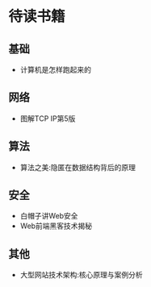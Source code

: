 # 待读书籍
## 基础
* 计算机是怎样跑起来的

## 网络
* 图解TCP IP第5版

## 算法
* 算法之美:隐匿在数据结构背后的原理

## 安全
* 白帽子讲Web安全
* Web前端黑客技术揭秘

## 其他
* 大型网站技术架构:核心原理与案例分析 



